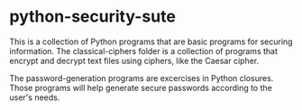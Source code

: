 # python-security-sute
This is a collection of Python programs that are basic programs for securing information. The classical-ciphers folder is a collection of programs that encrypt and decrypt text files using ciphers, like the Caesar cipher. 

The password-generation programs are excercises in Python closures. Those programs will help generate secure passwords according to the user's needs. 
